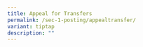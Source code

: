 ```yaml
---
title: Appeal for Transfers
permalink: /sec-1-posting/appealtransfer/
variant: tiptap
description: ""
---
```

